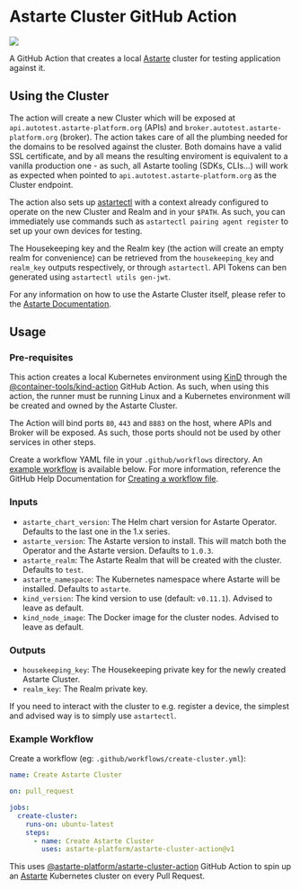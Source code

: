 # Astarte Cluster GitHub Action

[![](https://github.com/astarte-platform/astarte-cluster-action/workflows/Test/badge.svg?branch=master)](https://github.com/astarte-platform/astarte-cluster-action/actions)

A GitHub Action that creates a local [Astarte](https://github.com/astarte-platform/astarte) cluster for testing application against it.

## Using the Cluster

The action will create a new Cluster which will be exposed at `api.autotest.astarte-platform.org` (APIs) and `broker.autotest.astarte-platform.org` (broker).
The action takes care of all the plumbing needed for the domains to be resolved against the cluster. Both domains have a valid SSL certificate, and by all
means the resulting enviroment is equivalent to a vanilla production one - as such, all Astarte tooling (SDKs, CLIs...) will work as expected when pointed
to `api.autotest.astarte-platform.org` as the Cluster endpoint.

The action also sets up [astartectl](https://github.com/astarte-platform/astartectl) with a context already configured to operate on the new Cluster and
Realm and in your `$PATH`. As such, you can immediately use commands such as `astartectl pairing agent register` to set up your own devices for testing.

The Housekeeping key and the Realm key (the action will create an empty realm for convenience) can be retrieved from the `housekeeping_key` and `realm_key`
outputs respectively, or through `astartectl`. API Tokens can ben generated using `astartectl utils gen-jwt`.

For any information on how to use the Astarte Cluster itself, please refer to the [Astarte Documentation](https://docs.astarte-platform.org/latest/).

## Usage

### Pre-requisites

This action creates a local Kubernetes environment using [KinD](https://kind.sigs.k8s.io/) through the
[@container-tools/kind-action](https://github.com/container-tools/kind-action) GitHub Action.
As such, when using this action, the runner must be running Linux and a Kubernetes environment will be created and owned by the Astarte Cluster.

The Action will bind ports `80`, `443` and `8883` on the host, where APIs and Broker will be exposed. As such, those ports should not be used by
other services in other steps.

Create a workflow YAML file in your `.github/workflows` directory. An [example workflow](#example-workflow) is available below.
For more information, reference the GitHub Help Documentation for [Creating a workflow file](https://help.github.com/en/articles/configuring-a-workflow#creating-a-workflow-file).

### Inputs

- `astarte_chart_version`: The Helm chart version for Astarte Operator. Defaults to the last one in the 1.x series.
- `astarte_version`: The Astarte version to install. This will match both the Operator and the Astarte version. Defaults to `1.0.3`.
- `astarte_realm`: The Astarte Realm that will be created with the cluster. Defaults to `test`.
- `astarte_namespace`: The Kubernetes namespace where Astarte will be installed. Defaults to `astarte`.
- `kind_version`: The kind version to use (default: `v0.11.1`). Advised to leave as default.
- `kind_node_image`: The Docker image for the cluster nodes. Advised to leave as default.

### Outputs

- `housekeeping_key`: The Housekeeping private key for the newly created Astarte Cluster.
- `realm_key`: The Realm private key.

If you need to interact with the cluster to e.g. register a device, the simplest and advised way is to simply use `astartectl`.

### Example Workflow

Create a workflow (eg: `.github/workflows/create-cluster.yml`):

```yaml
name: Create Astarte Cluster

on: pull_request

jobs:
  create-cluster:
    runs-on: ubuntu-latest
    steps:
      - name: Create Astarte Cluster
        uses: astarte-platform/astarte-cluster-action@v1
```

This uses [@astarte-platform/astarte-cluster-action](https://github.com/astarte-platform/astarte-cluster-action) GitHub Action to spin up an [Astarte](https://github.com/astarte-platform/astarte) Kubernetes cluster on every Pull Request.
